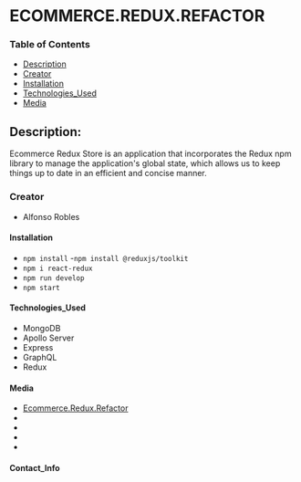 # ECOMMERCE.REDUX.REFACTOR

### Table of Contents

- [Description](#description)
- [Creator](#creator)
- [Installation](#installation)
- [Technologies_Used](#technologies_used)
- [Media](#media)

## Description:

Ecommerce Redux Store is an application that incorporates the Redux npm library to manage the application's global state, which allows us to keep things up to date in an efficient and concise manner.

### Creator

- Alfonso Robles

#### Installation

- `npm install` -`npm install @reduxjs/toolkit`
- `npm i react-redux`
- `npm run develop`
- `npm start`

#### Technologies_Used

- MongoDB
- Apollo Server
- Express
- GraphQL
- Redux

#### Media

- [Ecommerce.Redux.Refactor](https://ecommerce-redux-refactor.herokuapp.com/)
- ![]()
- ![]()
- ![]()
- ![]()

#### Contact_Info
